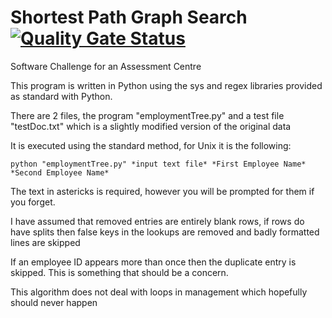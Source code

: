 Shortest Path Graph Search [![Quality Gate Status](https://sonarcloud.io/api/project_badges/measure?project=cjk508_Shortest-Path-Graph-Search&metric=alert_status)](https://sonarcloud.io/dashboard?id=cjk508_Shortest-Path-Graph-Search)
==========================

Software Challenge for an Assessment Centre

This program is written in Python using the sys and regex libraries provided as standard with Python.

There are 2 files, the program "employmentTree.py" and a test file "testDoc.txt" which is a slightly modified version of the original data

It is executed using the standard method, for Unix it is the following: 

```
python "employmentTree.py" *input text file* *First Employee Name* *Second Employee Name*
```

The text in astericks is required, however you will be prompted for them if you forget.

I have assumed that removed entries are entirely blank rows, if rows do have splits then false keys in the lookups are removed and badly formatted lines are skipped

If an employee ID appears more than once then the duplicate entry is skipped. This is something that should be a concern.

This algorithm does not deal with loops in management which hopefully should never happen
